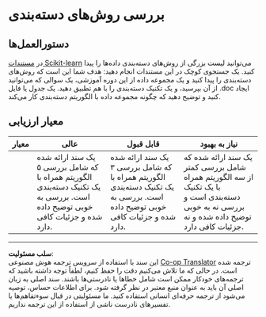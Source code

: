 <!--
CO_OP_TRANSLATOR_METADATA:
{
  "original_hash": "b2a01912beb24cfb0007f83594dba801",
  "translation_date": "2025-09-04T00:04:16+00:00",
  "source_file": "4-Classification/1-Introduction/assignment.md",
  "language_code": "fa"
}
-->
# بررسی روش‌های دسته‌بندی

## دستورالعمل‌ها

در [مستندات Scikit-learn](https://scikit-learn.org/stable/supervised_learning.html) می‌توانید لیست بزرگی از روش‌های دسته‌بندی داده‌ها را پیدا کنید. یک جستجوی کوچک در این مستندات انجام دهید: هدف شما این است که روش‌های دسته‌بندی را پیدا کنید و یک مجموعه داده از این دوره آموزشی، یک سوالی که می‌توانید از آن بپرسید، و یک تکنیک دسته‌بندی را با هم تطبیق دهید. یک جدول یا فایل .doc ایجاد کنید و توضیح دهید که چگونه مجموعه داده با الگوریتم دسته‌بندی کار می‌کند.

## معیار ارزیابی

| معیار     | عالی                                                                                                                               | قابل قبول                                                                                                                          | نیاز به بهبود                                                                                                                                                 |
| --------- | ----------------------------------------------------------------------------------------------------------------------------------- | ----------------------------------------------------------------------------------------------------------------------------------- | ------------------------------------------------------------------------------------------------------------------------------------------------------------- |
|           | یک سند ارائه شده که شامل بررسی ۵ الگوریتم همراه با یک تکنیک دسته‌بندی است. بررسی به خوبی توضیح داده شده و جزئیات کافی دارد.         | یک سند ارائه شده که شامل بررسی ۳ الگوریتم همراه با یک تکنیک دسته‌بندی است. بررسی به خوبی توضیح داده شده و جزئیات کافی دارد.         | یک سند ارائه شده که شامل بررسی کمتر از سه الگوریتم همراه با یک تکنیک دسته‌بندی است و بررسی نه به خوبی توضیح داده شده و نه جزئیات کافی دارد.                 |

---

**سلب مسئولیت**:  
این سند با استفاده از سرویس ترجمه هوش مصنوعی [Co-op Translator](https://github.com/Azure/co-op-translator) ترجمه شده است. در حالی که ما تلاش می‌کنیم دقت را حفظ کنیم، لطفاً توجه داشته باشید که ترجمه‌های خودکار ممکن است شامل خطاها یا نادرستی‌ها باشند. سند اصلی به زبان اصلی آن باید به عنوان منبع معتبر در نظر گرفته شود. برای اطلاعات حساس، توصیه می‌شود از ترجمه حرفه‌ای انسانی استفاده کنید. ما مسئولیتی در قبال سوءتفاهم‌ها یا تفسیرهای نادرست ناشی از استفاده از این ترجمه نداریم.